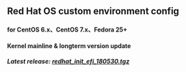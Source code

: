 Red Hat OS custom environment config
-------------------------------

#### for CentOS 6.x、CentOS 7.x、Fedora 25+

#### Kernel mainline & longterm version update

##### Latest release: [redhat_init_efi_180530.tgz](https://github.com/StarKfeirchris/redhat_init_efi/raw/master/release/redhat_init_efi_180530.tgz)

